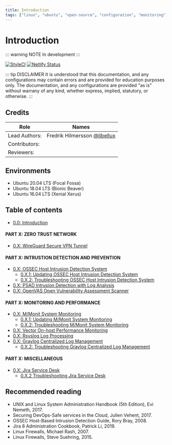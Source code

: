 ```yaml
---
title: Introduction
tags: ["linux", "ubuntu", "open-source", "configuration", "monitoring", "documentation", "security", "cloud"]
---
```


# Introduction

<TagLinks />

::: warning NOTE
In development
:::

[![StyleCI](https://github.styleci.io/repos/245666033/shield)](https://github.styleci.io/repos/245666033/shield)
[![Netlify Status](https://api.netlify.com/api/v1/badges/c55fd474-8155-440c-971b-a9ccbaf2133c/deploy-status)](https://app.netlify.com/sites/nervous-jennings-d80639/deploys)

::: tip DISCLAIMER
It is understood that this documentation, and any configurations may contain errors and are provided for education purposes only. The documentation, and any configurations are provided "as is" without warrany of any kind, whether express, implied, statutory, or otherwise.
:::

## Credits

| Role | Names |
|------|-------|
| Lead Authors: | Fredrik Hilmersson [@libellux](https://github.com/libellux) |
| Contributors: | |
| Reviewers: | |

## Environments

* Ubuntu 20.04 LTS (Focal Fossa)
* Ubuntu 18.04 LTS (Bionic Beaver)
* Ubuntu 16.04 LTS (Xenial Xerus)

## Table of contents

* [0.0: Introduction]()

#### PART X: ZERO TRUST NETWORK

* [0.X: WireGuard Secure VPN Tunnel](./wireguard/README.md)

#### PART X: INTRUSTION DETECTION AND PREVENTION

* [0.X: OSSEC Host Intrusion Detection System](https://github.com/featzor/docs/blob/master/0X_0_OSSEC_Host_Intrusion_Detection_System.md)
    * [0.X.1: Updating OSSEC Host Intrusion Detection System](https://github.com/featzor/docs/blob/master/0X_1_Updating_OSSEC_Host_Intrusion_Detection_System.md)
    * [0.X.2: Troubleshooting OSSEC Host Intrusion Detection System](https://github.com/featzor/docs/blob/master/0X_2_Troubleshooting_OSSEC_Host_Intrusion_Detection_System.md)
* [0.X: PSAD Intrusion Detection with Log Analysis](https://github.com/featzor/docs/blob/master/0X_0_PSAD_Intrusion_Detection_with_Log_Analysis.md)
* [0.X: OpenVAS Open Vulnerability Assessment Scanner]()

#### PART X: MONITORING AND PERFORMANCE

* [0.X: M/Monit System Monitoring](https://github.com/featzor/docs/blob/master/0X_0_MMonit_System_Monitoring.md)
    * [0.X.1: Updating M/Monit System Monitoring](https://github.com/featzor/docs/blob/master/0X_1_Updating_MMonit_System_Monitoring.md)
    * [0.X.2: Troubleshooting M/Monit System Monitoring](https://github.com/featzor/docs/blob/master/0X_2_Troubleshooting_MMonit_System_Monitoring.md)
* [0.X: Vector On-host Performance Monitoring]()
* [0.X: Rsyslog Log Processing](https://github.com/featzor/docs/blob/master/0X_0_Rsyslog_Log_Processing.md)
* [0.X: Graylog Centralized Log Management](https://github.com/featzor/docs/blob/master/0X_0_Graylog_Centralized_Log_Management.md)
    * [0.X.2: Troubleshooting Graylog Centralized Log Management](https://github.com/featzor/docs/blob/master/0X_2_Troubleshooting_Graylog_Centralized_Log_Management.md)

#### PART X: MISCELLANEOUS

* [0.X: Jira Service Desk]()
    * [0.X.2 Troubleshooting Jira Service Desk]()

## Recommended reading

* UNIX and Linux System Administration Handbook (5th Edition), Evi Nemeth, 2017.
* Securing DevOps-Safe services in the Cloud, Julien Vehent, 2017.
* OSSEC Host-Based Intrusion Detection Guide, Rory Bray, 2008.
* Jira 8 Administration Cookbook, Patrick Li, 2019.
* Linux Firewalls, Michael Rash, 2007.
* Linux Firewalls, Steve Suehring, 2015.
